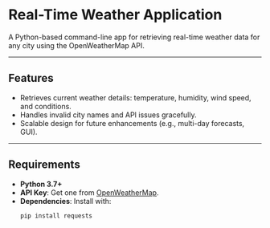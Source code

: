 # Real-Time Weather Application

A Python-based command-line app for retrieving real-time weather data for any city using the OpenWeatherMap API.

---

## Features

- Retrieves current weather details: temperature, humidity, wind speed, and conditions.
- Handles invalid city names and API issues gracefully.
- Scalable design for future enhancements (e.g., multi-day forecasts, GUI).

---

## Requirements

- **Python 3.7+**
- **API Key**: Get one from [OpenWeatherMap](https://openweathermap.org/api).
- **Dependencies**: Install with:
  ```bash
  pip install requests
